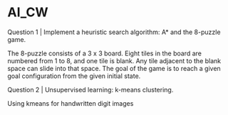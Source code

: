 # AI_CW

Question 1 | Implement a heuristic search algorithm: A* and the 8-puzzle game.

The 8-puzzle consists of a 3 x 3 board. Eight tiles in the board are numbered from 1 to 8, and one tile is blank.
Any tile adjacent to the blank space can slide into that space. The goal of the game is to reach a given goal
configuration from the given initial state. 


Question 2 | Unsupervised learning: k-means clustering.

Using kmeans for handwritten digit images

